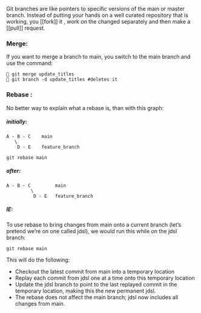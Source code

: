 Git branches are like pointers to specific versions of the main or master branch. Instead of putting your hands on a well curated repository that is working, you [[fork]] it , work on the changed separately and then make a [[pull]] request. 

### Merge:

If you want to merge a branch to main, you switch to the main branch and use the command:

``` command
 git merge update_titles
 git branch -d update_titles #deletes it
```

### Rebase :

No better way to explain what a rebase is, than with this graph:

##### initially:
```
A - B - C    main
   \
    D - E    feature_branch
```

```
git rebase main
```
##### after:
```
A - B - C         main
         \
          D - E   feature_branch
```
 
 ##### IE:
 
 To use rebase to bring changes from main onto a current branch (let’s pretend we’re on one called jdsl), we would run this while on the jdsl branch:

```
git rebase main
```

This will do the following:

- Checkout the latest commit from main into a temporary location
- Replay each commit from jdsl one at a time onto this temporary location
- Update the jdsl branch to point to the last replayed commit in the temporary location, making this the new permanent jdsl.
- The rebase does not affect the main branch; jdsl now includes all changes from main.
